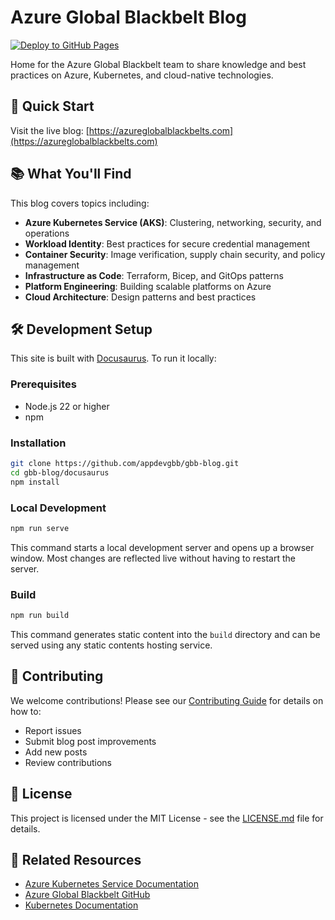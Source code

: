 # Azure Global Blackbelt Blog

[![Deploy to GitHub Pages](https://github.com/appdevgbb/gbb-blog/actions/workflows/deploy.yml/badge.svg)](https://github.com/appdevgbb/gbb-blog/actions/workflows/deploy.yml)

Home for the Azure Global Blackbelt team to share knowledge and best practices on Azure, Kubernetes, and cloud-native technologies.

## 🚀 Quick Start

Visit the live blog: [https://azureglobalblackbelts.com](https://azureglobalblackbelts.com)

## 📚 What You'll Find

This blog covers topics including:

- **Azure Kubernetes Service (AKS)**: Clustering, networking, security, and operations
- **Workload Identity**: Best practices for secure credential management
- **Container Security**: Image verification, supply chain security, and policy management
- **Infrastructure as Code**: Terraform, Bicep, and GitOps patterns
- **Platform Engineering**: Building scalable platforms on Azure
- **Cloud Architecture**: Design patterns and best practices

## 🛠️ Development Setup

This site is built with [Docusaurus](https://docusaurus.io/). To run it locally:

### Prerequisites

- Node.js 22 or higher
- npm

### Installation

```bash
git clone https://github.com/appdevgbb/gbb-blog.git
cd gbb-blog/docusaurus
npm install
```

### Local Development

```bash
npm run serve
```

This command starts a local development server and opens up a browser window. Most changes are reflected live without having to restart the server.

### Build

```bash
npm run build
```

This command generates static content into the `build` directory and can be served using any static contents hosting service.

## 🤝 Contributing

We welcome contributions! Please see our [Contributing Guide](../../CONTRIBUTING.md) for details on how to:

- Report issues
- Submit blog post improvements
- Add new posts
- Review contributions

## 📄 License

This project is licensed under the MIT License - see the [LICENSE.md](LICENSE.md) file for details.

## 🔗 Related Resources

- [Azure Kubernetes Service Documentation](https://learn.microsoft.com/azure/aks/)
- [Azure Global Blackbelt GitHub](https://github.com/appdevgbb)
- [Kubernetes Documentation](https://kubernetes.io/docs/)
